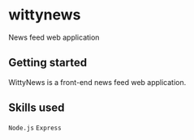 # wittynews
News feed web application

## Getting started
WittyNews is a front-end news feed web application.

## Skills used
`Node.js` `Express`
